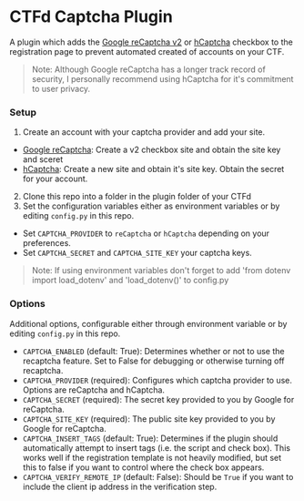 # CTFd Captcha Plugin

A plugin which adds the [Google reCaptcha v2](https://developers.google.com/recaptcha/docs/display) or [hCaptcha](https://www.hcaptcha.com/) checkbox to the registration page to prevent automated created of accounts on your CTF.

> Note: Although Google reCaptcha has a longer track record of security, I personally recommend using hCaptcha for it's commitment to user privacy.

### Setup

1. Create an account with your captcha provider and add your site.
  * [Google reCaptcha](https://www.google.com/recaptcha/admin): Create a v2 checkbox site and obtain the site key and sceret
  * [hCaptcha](https://dashboard.hcaptcha.com/): Create a new site and obtain it's site key. Obtain the secret for your account.
2. Clone this repo into a folder in the plugin folder of your CTFd
3. Set the configuration variables either as environment variables or by editing `config.py` in this repo.
  * Set `CAPTCHA_PROVIDER` to `reCaptcha` or `hCaptcha` depending on your preferences.
  * Set `CAPTCHA_SECRET` and `CAPTCHA_SITE_KEY` your captcha keys.

>Note: If using environment variables don't forget to add 'from dotenv import load_dotenv' and  'load_dotenv()' to config.py
### Options

Additional options, configurable either through environment variable or by editing `config.py` in this repo.

* `CAPTCHA_ENABLED` (default: True): Determines whether or not to use the recaptcha feature. Set to False for debugging or otherwise turning off recaptcha.
* `CAPTCHA_PROVIDER` (required): Configures which captcha provider to use. Options are reCaptcha and hCaptcha.
* `CAPTCHA_SECRET` (required): The secret key provided to you by Google for reCaptcha.
* `CAPTCHA_SITE_KEY` (required): The public site key provided to you by Google for reCaptcha.
* `CAPTCHA_INSERT_TAGS` (default: True): Determines if the plugin should automatically attempt to insert tags (i.e. the script and check box). This works well if the registration template is not heavily modified, but set this to false if you want to control where the check box appears.
* `CAPTCHA_VERIFY_REMOTE_IP` (default: False): Should be `True` if you want to include the client ip address in the verification step.
